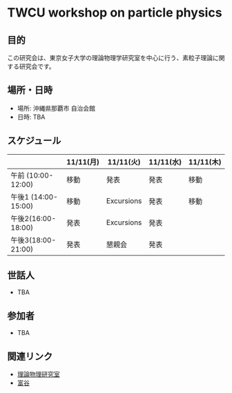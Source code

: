# TWCU workshop on particle physics

## 目的
この研究会は、東京女子大学の理論物理学研究室を中心に行う、素粒子理論に関する研究会です。

## 場所・日時

- 場所: 沖縄県那覇市 自治会館
- 日時: TBA

## スケジュール

|                      | 11/11(月) | 11/11(火)  | 11/11(水) | 11/11(木) |
| -------------------- | --------- | ---------- | --------- | --------- |
| 午前   (10:00-12:00) | 移動      | 発表       | 発表      | 移動      |
| 午後1 (14:00-15:00)  | 移動      | Excursions | 発表      | 移動      |
| 午後2(16:00-18:00)   | 発表      | Excursions | 発表      |           |
| 午後3(18:00-21:00)   | 発表      | 懇親会     | 発表      |           |

## 世話人
- TBA

## 参加者
- TBA
  
## 関連リンク

- [理論物理研究室](https://sites.google.com/lab.twcu.ac.jp/phys-ja/home)
- [富谷](https://www2.yukawa.kyoto-u.ac.jp/~akio.tomiya/)
